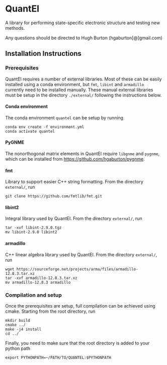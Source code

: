 # QuantEl

A library for performing state-specific electronic structure and testing new methods.

Any questions should be directed to Hugh Burton (hgaburton[@]gmail.com)
   
## Installation Instructions <a name="install">

### Prerequisites

QuantEl requires a number of external libraries. 
Most of these can be easily installed using a conda environment, but `fmt`, `libint` and `armadillo` currently need to be installed manually. 
These manual external libraries must be setup in the directory `./external/` following the instructions below.

#### Conda environment
The conda environment `quantel` can be setup by running
```
conda env create -f environment.yml
conda activate quantel
```

#### PyGNME
The nonorthogonal matrix elements in QuantEl require `libgnme` and `pygnme`, which can be installed from https://github.com/hgaburton/pygnme.

#### fmt 
Library to support easier C++ string formatting. From the directory `external/`, run
```
git clone https://github.com/fmtlib/fmt.git
```

#### libint2
Integral library used by QuantEl. From the directory `external/`, run
```
tar -xvf libint-2.9.0.tgz
mv libint-2.9.0 libint2
```
#### armadillo
C++ linear algebra library used by QuantEl. From the directory `external/`, run
```
wget https://sourceforge.net/projects/arma/files/armadillo-12.8.3.tar.xz
tar -xvf armadillo-12.8.3.tar.xz
mv armadillo-12.8.3 armadillo
```

### Compilation and setup
Once the prerequisites are setup, full compilation can be achieved using cmake. 
Starting from the root directory, run 
```
mkdir build
cmake ../
make -j4 install
cd ../
```
Finally, you need to make sure that the root directory is added to your python path
```
export PYTHONPATH=~/PATH/TO/QUANTEL:$PYTHONPATH
```
